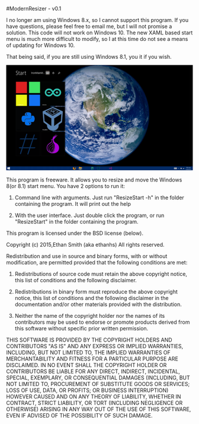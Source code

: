 #ModernResizer - v0.1

I no longer am using Windows 8.x, so I cannot support this program. If you have questions, please feel free to email me, but I will not promise a solution. This code will not work on Windows 10. The new XAML based start menu is much more difficult to modify, so I at this time do not see a means of updating for Windows 10.

That being said, if you are still using Windows 8.1, you it if you wish.

![screenshot](/screenshot-198.png)


This program is freeware. It allows you to resize and move the Windows 8(or 8.1) start menu. You have 2 options to run it:

1. Command line with arguments. Just run "ResizeStart -h" in the folder containing the program. It will print out the help

2. With the user interface. Just double click the program, or run "ResizeStart" in  the folder containing the program.

This program is licensed under the BSD license (below).

Copyright (c) 2015,Ethan Smith (aka ethanhs)
All rights reserved.

Redistribution and use in source and binary forms, with or without modification, are permitted provided that the following conditions are met:

1. Redistributions of source code must retain the above copyright notice, this list of conditions and the following disclaimer.

2. Redistributions in binary form must reproduce the above copyright notice, this list of conditions and the following disclaimer in the documentation and/or other materials provided with the distribution.

3. Neither the name of the copyright holder nor the names of its contributors may be used to endorse or promote products derived from this software without specific prior written permission.

THIS SOFTWARE IS PROVIDED BY THE COPYRIGHT HOLDERS AND CONTRIBUTORS "AS IS" AND ANY EXPRESS OR IMPLIED WARRANTIES, INCLUDING, BUT NOT LIMITED TO, THE IMPLIED WARRANTIES OF MERCHANTABILITY AND FITNESS FOR A PARTICULAR PURPOSE ARE DISCLAIMED. IN NO EVENT SHALL THE COPYRIGHT HOLDER OR CONTRIBUTORS BE LIABLE FOR ANY DIRECT, INDIRECT, INCIDENTAL, SPECIAL, EXEMPLARY, OR CONSEQUENTIAL DAMAGES (INCLUDING, BUT NOT LIMITED TO, PROCUREMENT OF SUBSTITUTE GOODS OR SERVICES; LOSS OF USE, DATA, OR PROFITS; OR BUSINESS INTERRUPTION) HOWEVER CAUSED AND ON ANY THEORY OF LIABILITY, WHETHER IN CONTRACT, STRICT LIABILITY, OR TORT (INCLUDING NEGLIGENCE OR OTHERWISE) ARISING IN ANY WAY OUT OF THE USE OF THIS SOFTWARE, EVEN IF ADVISED OF THE POSSIBILITY OF SUCH DAMAGE.
